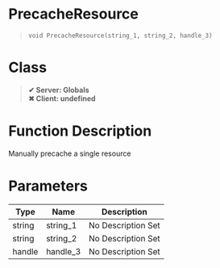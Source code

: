 # PrecacheResource
> `void PrecacheResource(string_1, string_2, handle_3)`
# Class
> __✔ Server: Globals__  
> __✖ Client: undefined__  
# Function Description
Manually precache a single resource
# Parameters
Type|Name|Description
--|--|--
string|string_1|No Description Set
string|string_2|No Description Set
handle|handle_3|No Description Set

